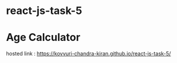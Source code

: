 # react-js-task-5
# Age Calculator
hosted link : https://kovvuri-chandra-kiran.github.io/react-js-task-5/
